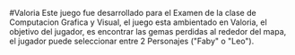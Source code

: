 #Valoria
Este juego fue desarrollado para el Examen de la clase de Computacion Grafica y Visual, el juego esta ambientado en Valoria, el objetivo del jugador, es encontrar las gemas perdidas al rededor del mapa, el jugador puede seleccionar entre 2 Personajes ("Faby" o "Leo").
